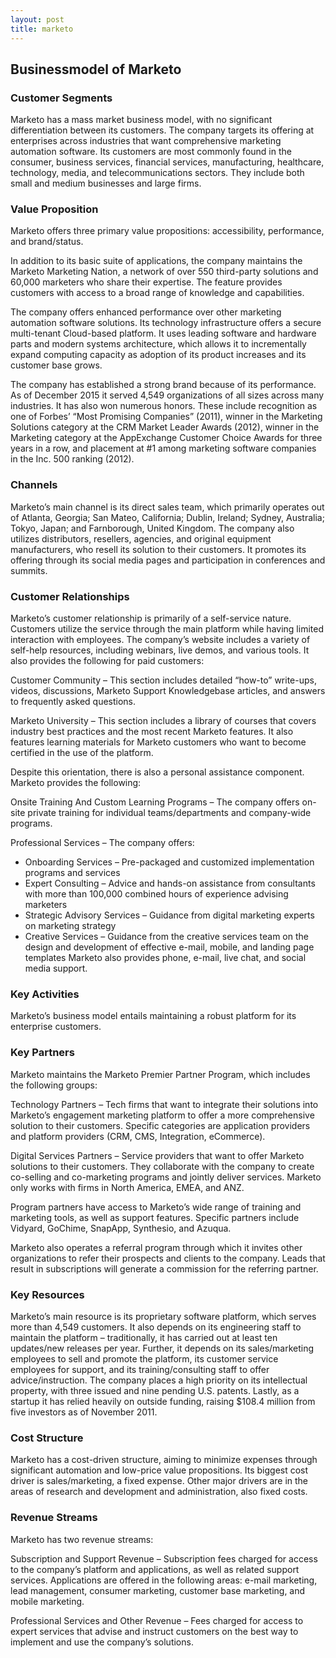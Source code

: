 ```yaml
---
layout: post
title: marketo
---
```


Businessmodel of Marketo
-------------------------

### Customer Segments

Marketo has a mass market business model, with no significant differentiation between its customers. The company targets its offering at enterprises across industries that want comprehensive marketing automation software. Its customers are most commonly found in the consumer, business services, financial services, manufacturing, healthcare, technology, media, and telecommunications sectors. They include both small and medium businesses and large firms.

### Value Proposition

Marketo offers three primary value propositions: accessibility, performance, and brand/status.

In addition to its basic suite of applications, the company maintains the Marketo Marketing Nation, a network of over 550 third-party solutions and 60,000 marketers who share their expertise. The feature provides customers with access to a broad range of knowledge and capabilities.

The company offers enhanced performance over other marketing automation software solutions. Its technology infrastructure offers a secure multi-tenant Cloud-based platform. It uses leading software and hardware parts and modern systems architecture, which allows it to incrementally expand computing capacity as adoption of its product increases and its customer base grows.

The company has established a strong brand because of its performance. As of December 2015 it served 4,549 organizations of all sizes across many industries. It has also won numerous honors. These include recognition as one of Forbes’ “Most Promising Companies” (2011), winner in the Marketing Solutions category at the CRM Market Leader Awards (2012), winner in the Marketing category at the AppExchange Customer Choice Awards for three years in a row, and placement at #1 among marketing software companies in the Inc. 500 ranking (2012).

### Channels

Marketo’s main channel is its direct sales team, which primarily operates out of Atlanta, Georgia; San Mateo, California; Dublin, Ireland; Sydney, Australia; Tokyo, Japan; and Farnborough, United Kingdom. The company also utilizes distributors, resellers, agencies, and original equipment manufacturers, who resell its solution to their customers. It promotes its offering through its social media pages and participation in conferences and summits.

### Customer Relationships

Marketo’s customer relationship is primarily of a self-service nature. Customers utilize the service through the main platform while having limited interaction with employees. The company’s website includes a variety of self-help resources, including webinars, live demos, and various tools. It also provides the following for paid customers:

Customer Community – This section includes detailed “how-to” write-ups, videos, discussions, Marketo Support Knowledgebase articles, and answers to frequently asked questions.

Marketo University – This section includes a library of courses that covers industry best practices and the most recent Marketo features. It also features learning materials for Marketo customers who want to become certified in the use of the platform.

Despite this orientation, there is also a personal assistance component. Marketo provides the following:

Onsite Training And Custom Learning Programs – The company offers on-site private training for individual teams/departments and company-wide programs.

Professional Services – The company offers:

 * Onboarding Services – Pre-packaged and customized implementation programs and services
* Expert Consulting – Advice and hands-on assistance from consultants with more than 100,000 combined hours of experience advising marketers
* Strategic Advisory Services – Guidance from digital marketing experts on marketing strategy
* Creative Services – Guidance from the creative services team on the design and development of effective e-mail, mobile, and landing page templates
 Marketo also provides phone, e-mail, live chat, and social media support.

### Key Activities

Marketo’s business model entails maintaining a robust platform for its enterprise customers.

### Key Partners

Marketo maintains the Marketo Premier Partner Program, which includes the following groups:

Technology Partners – Tech firms that want to integrate their solutions into Marketo’s engagement marketing platform to offer a more comprehensive solution to their customers. Specific categories are application providers and platform providers (CRM, CMS, Integration, eCommerce).

Digital Services Partners – Service providers that want to offer Marketo solutions to their customers. They collaborate with the company to create co-selling and co-marketing programs and jointly deliver services. Marketo only works with firms in North America, EMEA, and ANZ.

Program partners have access to Marketo’s wide range of training and marketing tools, as well as support features. Specific partners include Vidyard, GoChime, SnapApp, Synthesio, and Azuqua.

Marketo also operates a referral program through which it invites other organizations to refer their prospects and clients to the company. Leads that result in subscriptions will generate a commission for the referring partner.

### Key Resources

Marketo’s main resource is its proprietary software platform, which serves more than 4,549 customers. It also depends on its engineering staff to maintain the platform – traditionally, it has carried out at least ten updates/new releases per year. Further, it depends on its sales/marketing employees to sell and promote the platform, its customer service employees for support, and its training/consulting staff to offer advice/instruction. The company places a high priority on its intellectual property, with three issued and nine pending U.S. patents. Lastly, as a startup it has relied heavily on outside funding, raising $108.4 million from five investors as of November 2011.

### Cost Structure

Marketo has a cost-driven structure, aiming to minimize expenses through significant automation and low-price value propositions. Its biggest cost driver is sales/marketing, a fixed expense. Other major drivers are in the areas of research and development and administration, also fixed costs.

### Revenue Streams

Marketo has two revenue streams:

Subscription and Support Revenue – Subscription fees charged for access to the company’s platform and applications, as well as related support services. Applications are offered in the following areas: e-mail marketing, lead management, consumer marketing, customer base marketing, and mobile marketing.

Professional Services and Other Revenue – Fees charged for access to expert services that advise and instruct customers on the best way to implement and use the company’s solutions.
